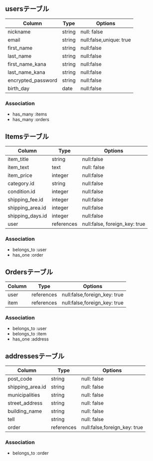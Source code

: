 ## usersテーブル

|Column|Type|Options|
|---------|----|--------|
|nickname |string|null: false   |
|email    |string|null:false,unique: true  |
|first_name|string|null:false|
|last_name|string|null:false|
|first_name_kana|string|null:false|
|last_name_kana|string|null:false|
|encrypted_password|string|null:false|
|birth_day|date|null:false|


### Association
- has_many :items
- has_many :orders

## Itemsテーブル

|Column|Type|Options|
|---------|----|--------|
|item_title |string|null:false |
|item_text |text|null: false   |
|item_price |integer|null:false   |
|category.id |string|null:false   |
|condition.id |integer|null:false |
|shipping_fee.id|integer|null:false |
|shipping_area.id |integer|null:false |
|shipping_days.id |integer|null:false |
|user|references|null:false, foreign_key: true |

### Association
- belongs_to :user
- has_one  :order

## Ordersテーブル

|Column|Type|Options|
|---------|----|--------|
|user   |references|null:false,foreign_key: true   |
|item|references|null:false,foreign_key: true|

### Association
- belongs_to :user
- belongs_to :item
- has_one  :address

## addressesテーブル

|Column|Type|Options|
|---------|----|--------|
|post_code|string|null: false   |
|shipping_area.id |string|null: false   |
|municipalities |string|null: false   |
|street_address |string|null: false   |
|building_name |string|null: false   |
|tell|string|null: false   |
|order|references|null:false,foreign_key: true|

### Association
- belongs_to :order